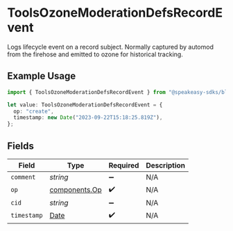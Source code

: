 # ToolsOzoneModerationDefsRecordEvent

Logs lifecycle event on a record subject. Normally captured by automod from the firehose and emitted to ozone for historical tracking.

## Example Usage

```typescript
import { ToolsOzoneModerationDefsRecordEvent } from "@speakeasy-sdks/bluesky/models/components";

let value: ToolsOzoneModerationDefsRecordEvent = {
  op: "create",
  timestamp: new Date("2023-09-22T15:18:25.819Z"),
};
```

## Fields

| Field                                                                                         | Type                                                                                          | Required                                                                                      | Description                                                                                   |
| --------------------------------------------------------------------------------------------- | --------------------------------------------------------------------------------------------- | --------------------------------------------------------------------------------------------- | --------------------------------------------------------------------------------------------- |
| `comment`                                                                                     | *string*                                                                                      | :heavy_minus_sign:                                                                            | N/A                                                                                           |
| `op`                                                                                          | [components.Op](../../models/components/op.md)                                                | :heavy_check_mark:                                                                            | N/A                                                                                           |
| `cid`                                                                                         | *string*                                                                                      | :heavy_minus_sign:                                                                            | N/A                                                                                           |
| `timestamp`                                                                                   | [Date](https://developer.mozilla.org/en-US/docs/Web/JavaScript/Reference/Global_Objects/Date) | :heavy_check_mark:                                                                            | N/A                                                                                           |